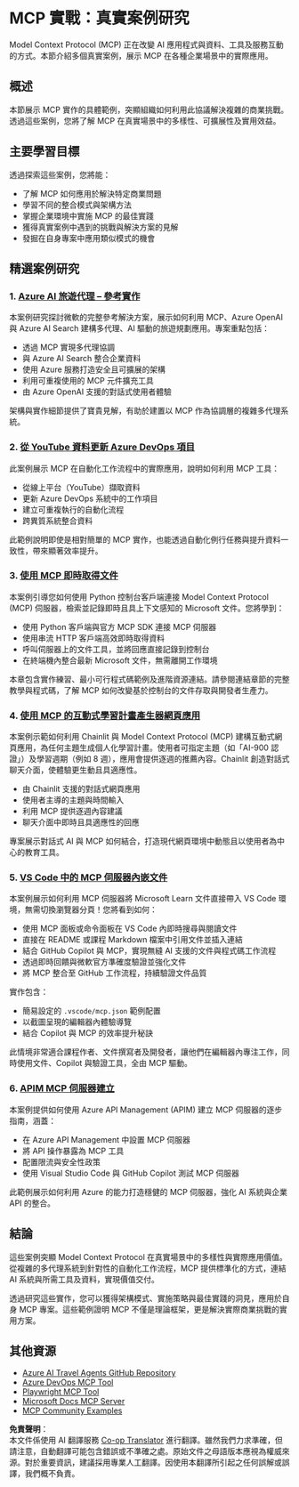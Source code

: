 <!--
CO_OP_TRANSLATOR_METADATA:
{
  "original_hash": "6940b1e931e51821b219aa9dcfe8c4ee",
  "translation_date": "2025-06-23T11:00:46+00:00",
  "source_file": "09-CaseStudy/README.md",
  "language_code": "mo"
}
-->
# MCP 實戰：真實案例研究

Model Context Protocol (MCP) 正在改變 AI 應用程式與資料、工具及服務互動的方式。本節介紹多個真實案例，展示 MCP 在各種企業場景中的實際應用。

## 概述

本節展示 MCP 實作的具體範例，突顯組織如何利用此協議解決複雜的商業挑戰。透過這些案例，您將了解 MCP 在真實場景中的多樣性、可擴展性及實用效益。

## 主要學習目標

透過探索這些案例，您將能：

- 了解 MCP 如何應用於解決特定商業問題
- 學習不同的整合模式與架構方法
- 掌握企業環境中實施 MCP 的最佳實踐
- 獲得真實案例中遇到的挑戰與解決方案的見解
- 發掘在自身專案中應用類似模式的機會

## 精選案例研究

### 1. [Azure AI 旅遊代理 – 參考實作](./travelagentsample.md)

本案例研究探討微軟的完整參考解決方案，展示如何利用 MCP、Azure OpenAI 與 Azure AI Search 建構多代理、AI 驅動的旅遊規劃應用。專案重點包括：

- 透過 MCP 實現多代理協調
- 與 Azure AI Search 整合企業資料
- 使用 Azure 服務打造安全且可擴展的架構
- 利用可重複使用的 MCP 元件擴充工具
- 由 Azure OpenAI 支援的對話式使用者體驗

架構與實作細節提供了寶貴見解，有助於建置以 MCP 作為協調層的複雜多代理系統。

### 2. [從 YouTube 資料更新 Azure DevOps 項目](./UpdateADOItemsFromYT.md)

此案例展示 MCP 在自動化工作流程中的實際應用，說明如何利用 MCP 工具：

- 從線上平台（YouTube）擷取資料
- 更新 Azure DevOps 系統中的工作項目
- 建立可重複執行的自動化流程
- 跨異質系統整合資料

此範例說明即使是相對簡單的 MCP 實作，也能透過自動化例行任務與提升資料一致性，帶來顯著效率提升。

### 3. [使用 MCP 即時取得文件](./docs-mcp/README.md)

本案例引導您如何使用 Python 控制台客戶端連接 Model Context Protocol (MCP) 伺服器，檢索並記錄即時且具上下文感知的 Microsoft 文件。您將學到：

- 使用 Python 客戶端與官方 MCP SDK 連接 MCP 伺服器
- 使用串流 HTTP 客戶端高效即時取得資料
- 呼叫伺服器上的文件工具，並將回應直接記錄到控制台
- 在終端機內整合最新 Microsoft 文件，無需離開工作環境

本章包含實作練習、最小可行程式碼範例及進階資源連結。請參閱連結章節的完整教學與程式碼，了解 MCP 如何改變基於控制台的文件存取與開發者生產力。

### 4. [使用 MCP 的互動式學習計畫產生器網頁應用](./docs-mcp/README.md)

本案例示範如何利用 Chainlit 與 Model Context Protocol (MCP) 建構互動式網頁應用，為任何主題生成個人化學習計畫。使用者可指定主題（如「AI-900 認證」）及學習週期（例如 8 週），應用會提供逐週的推薦內容。Chainlit 創造對話式聊天介面，使體驗更生動且具適應性。

- 由 Chainlit 支援的對話式網頁應用
- 使用者主導的主題與時間輸入
- 利用 MCP 提供逐週內容建議
- 聊天介面中即時且具適應性的回應

專案展示對話式 AI 與 MCP 如何結合，打造現代網頁環境中動態且以使用者為中心的教育工具。

### 5. [VS Code 中的 MCP 伺服器內嵌文件](./docs-mcp/README.md)

本案例展示如何利用 MCP 伺服器將 Microsoft Learn 文件直接帶入 VS Code 環境，無需切換瀏覽器分頁！您將看到如何：

- 使用 MCP 面板或命令面板在 VS Code 內即時搜尋與閱讀文件
- 直接在 README 或課程 Markdown 檔案中引用文件並插入連結
- 結合 GitHub Copilot 與 MCP，實現無縫 AI 支援的文件與程式碼工作流程
- 透過即時回饋與微軟官方準確度驗證並強化文件
- 將 MCP 整合至 GitHub 工作流程，持續驗證文件品質

實作包含：
- 簡易設定的 `.vscode/mcp.json` 範例配置
- 以截圖呈現的編輯器內體驗導覽
- 結合 Copilot 與 MCP 的效率提升秘訣

此情境非常適合課程作者、文件撰寫者及開發者，讓他們在編輯器內專注工作，同時使用文件、Copilot 與驗證工具，全由 MCP 驅動。

### 6. [APIM MCP 伺服器建立](./apimsample.md)

本案例提供如何使用 Azure API Management (APIM) 建立 MCP 伺服器的逐步指南，涵蓋：

- 在 Azure API Management 中設置 MCP 伺服器
- 將 API 操作暴露為 MCP 工具
- 配置限流與安全性政策
- 使用 Visual Studio Code 與 GitHub Copilot 測試 MCP 伺服器

此範例展示如何利用 Azure 的能力打造穩健的 MCP 伺服器，強化 AI 系統與企業 API 的整合。

## 結論

這些案例突顯 Model Context Protocol 在真實場景中的多樣性與實際應用價值。從複雜的多代理系統到針對性的自動化工作流程，MCP 提供標準化的方式，連結 AI 系統與所需工具及資料，實現價值交付。

透過研究這些實作，您可以獲得架構模式、實施策略與最佳實踐的洞見，應用於自身 MCP 專案。這些範例證明 MCP 不僅是理論框架，更是解決實際商業挑戰的實用方案。

## 其他資源

- [Azure AI Travel Agents GitHub Repository](https://github.com/Azure-Samples/azure-ai-travel-agents)
- [Azure DevOps MCP Tool](https://github.com/microsoft/azure-devops-mcp)
- [Playwright MCP Tool](https://github.com/microsoft/playwright-mcp)
- [Microsoft Docs MCP Server](https://github.com/MicrosoftDocs/mcp)
- [MCP Community Examples](https://github.com/microsoft/mcp)

**免責聲明**：  
本文件係使用 AI 翻譯服務 [Co-op Translator](https://github.com/Azure/co-op-translator) 進行翻譯。雖然我們力求準確，但請注意，自動翻譯可能包含錯誤或不準確之處。原始文件之母語版本應視為權威來源。對於重要資訊，建議採用專業人工翻譯。因使用本翻譯所引起之任何誤解或誤譯，我們概不負責。